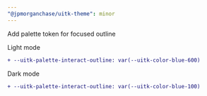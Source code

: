 ```yaml
---
"@jpmorganchase/uitk-theme": minor
---
```


Add palette token for focused outline

Light mode

```diff
+ --uitk-palette-interact-outline: var(--uitk-color-blue-600)
```

Dark mode

```diff
+ --uitk-palette-interact-outline: var(--uitk-color-blue-100)
```
